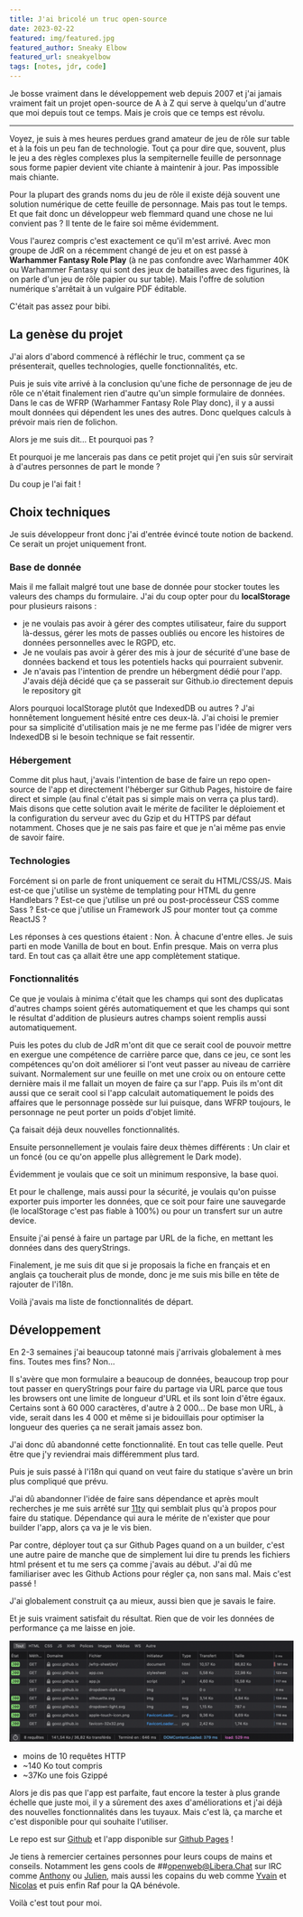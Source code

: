 ```yaml
---
title: J'ai bricolé un truc open-source
date: 2023-02-22
featured: img/featured.jpg
featured_author: Sneaky Elbow
featured_url: sneakyelbow
tags: [notes, jdr, code]
---
```


Je bosse vraiment dans le développement web depuis 2007 et j'ai jamais vraiment fait un projet open-source de A à Z qui serve à quelqu'un d'autre que moi depuis tout ce temps. Mais je crois que ce temps est révolu.

---

Voyez, je suis à mes heures perdues grand amateur de jeu de rôle sur table et à la fois un peu fan de technologie. Tout ça pour dire que, souvent, plus le jeu a des règles complexes plus la sempiternelle feuille de personnage sous forme papier devient vite chiante à maintenir à jour. Pas impossible mais chiante.

Pour la plupart des grands noms du jeu de rôle il existe déjà souvent une solution numérique de cette feuille de personnage. Mais pas tout le temps. Et que fait donc un développeur web flemmard quand une chose ne lui convient pas ? Il tente de le faire soi même évidemment.

Vous l'aurez compris c'est exactement ce qu'il m'est arrivé. Avec mon groupe de JdR on a récemment changé de jeu et on est passé à **Warhammer Fantasy Role Play** (à ne pas confondre avec Warhammer 40K ou Warhammer Fantasy qui sont des jeux de batailles avec des figurines, là on parle d'un jeu de rôle papier ou sur table). Mais l'offre de solution numérique s'arrêtait à un vulgaire PDF éditable.

C'était pas assez pour bibi.

## La genèse du projet

J'ai alors d'abord commencé à réfléchir le truc, comment ça se présenterait, quelles technologies, quelle fonctionnalités, etc.

Puis je suis vite arrivé à la conclusion qu'une fiche de personnage de jeu de rôle ce n'était finalement rien d'autre qu'un simple formulaire de données. Dans le cas de WFRP (Warhammer Fantasy Role Play donc), il y a aussi moult données qui dépendent les unes des autres. Donc quelques calculs à prévoir mais rien de folichon.

Alors je me suis dit… Et pourquoi pas ?

Et pourquoi je me lancerais pas dans ce petit projet qui j'en suis sûr servirait à d'autres personnes de part le monde ?

Du coup je l'ai fait !

## Choix techniques

Je suis développeur front donc j'ai d'entrée évincé toute notion de backend. Ce serait un projet uniquement front.

### Base de donnée

Mais il me fallait malgré tout une base de donnée pour stocker toutes les valeurs des champs du formulaire. J'ai du coup opter pour du **localStorage** pour plusieurs raisons :

- je ne voulais pas avoir à gérer des comptes utilisateur, faire du support là-dessus, gérer les mots de passes oubliés ou encore les histoires de données personnelles avec le RGPD, etc.
- Je ne voulais pas avoir à gérer des mis à jour de sécurité d'une base de données backend et tous les potentiels hacks qui pourraient subvenir.
- Je n'avais pas l'intention de prendre un hébergment dédié pour l'app. J'avais déjà décidé que ça se passerait sur Github.io directement depuis le repository git

Alors pourquoi localStorage plutôt que IndexedDB ou autres ? J'ai honnêtement longuement hésité entre ces deux-là. J'ai choisi le premier pour sa simplicité d'utilisation mais je ne me ferme pas l'idée de migrer vers IndexedDB si le besoin technique se fait ressentir.

### Hébergement

Comme dit plus haut, j'avais l'intention de base de faire un repo open-source de l'app et directement l'héberger sur Github Pages, histoire de faire direct et simple (au final c'était pas si simple mais on verra ça plus tard). Mais disons que cette solution avait le mérite de faciliter le déploiement et la configuration du serveur avec du Gzip et du HTTPS par défaut notamment. Choses que je ne sais pas faire et que je n'ai même pas envie de savoir faire.

### Technologies

Forcément si on parle de front uniquement ce serait du HTML/CSS/JS. Mais est-ce que j'utilise un système de templating pour HTML du genre Handlebars ? Est-ce que j'utilise un pré ou post-procésseur CSS comme Sass ? Est-ce que j'utilise un Framework JS pour monter tout ça comme ReactJS ?

Les réponses à ces questions étaient : Non. À chacune d'entre elles.
Je suis parti en mode Vanilla de bout en bout.
Enfin presque. Mais on verra plus tard. En tout cas ça allait être une app complètement statique.

### Fonctionnalités

Ce que je voulais à minima c'était que les champs qui sont des duplicatas d'autres champs soient gérés automatiquement et que les champs qui sont le résultat d'addition de plusieurs autres champs soient remplis aussi automatiquement.

Puis les potes du club de JdR m'ont dit que ce serait cool de pouvoir mettre en exergue une compétence de carrière parce que, dans ce jeu, ce sont les compétences qu'on doit améliorer si l'ont veut passer au niveau de carrière suivant. Normalement sur une feuille on met une croix ou on entoure cette dernière mais il me fallait un moyen de faire ça sur l'app.
Puis ils m'ont dit aussi que ce serait cool si l'app calculait automatiquement le poids des affaires que le personnage possède sur lui puisque, dans WFRP toujours, le personnage ne peut porter un poids d'objet limité.

Ça faisait déjà deux nouvelles fonctionnalités.

Ensuite personnellement je voulais faire deux thèmes différents : Un clair et un foncé (ou ce qu'on appelle plus allègrement le Dark mode).

Évidemment je voulais que ce soit un minimum responsive, la base quoi.

Et pour le challenge, mais aussi pour la sécurité, je voulais qu'on puisse exporter puis importer les données, que ce soit pour faire une sauvegarde (le localStorage c'est pas fiable à 100%) ou pour un transfert sur un autre device.

Ensuite j'ai pensé à faire un partage par URL de la fiche, en mettant les données dans des queryStrings.

Finalement, je me suis dit que si je proposais la fiche en français et en anglais ça toucherait plus de monde, donc je me suis mis bille en tête de rajouter de l'i18n.

Voilà j'avais ma liste de fonctionnalités de départ.

## Développement

En 2-3 semaines j'ai beaucoup tatonné mais j'arrivais globalement à mes fins. Toutes mes fins? Non…

Il s'avère que mon formulaire a beaucoup de données, beaucoup trop pour tout passer en queryStrings pour faire du partage via URL parce que tous les browsers ont une limite de longueur d'URL et ils sont loin d'être égaux. Certains sont à 60 000 caractères, d'autre à 2 000… De base mon URL, à vide, serait dans les 4 000 et même si je bidouillais pour optimiser la longueur des queries ça ne serait jamais assez bon.

J'ai donc dû abandonné cette fonctionnalité. En tout cas telle quelle. Peut être que j'y reviendrai mais différemment plus tard.

Puis je suis passé à l'i18n qui quand on veut faire du statique s'avère un brin plus compliqué que prévu.

J'ai dû abandonner l'idée de faire sans dépendance et après moult recherches je me suis arrêté sur [11ty](https://www.11ty.dev/) qui semblait plus qu'à propos pour faire du statique. Dépendance qui aura le mérite de n'exister que pour builder l'app, alors ça va je le vis bien.

Par contre, déployer tout ça sur Github Pages quand on a un builder, c'est une autre paire de manche que de simplement lui dire tu prends les fichiers html présent et tu me sers ça comme j'avais au début. J'ai dû me familiariser avec les Github Actions pour régler ça, non sans mal. Mais c'est passé !

J'ai globalement construit ça au mieux, aussi bien que je savais le faire.

Et je suis vraiment satisfait du résultat. Rien que de voir les données de performance ça me laisse en joie.

![Performance de WFRP](img/wfrp-perf.png)

- moins de 10 requêtes HTTP
- ~140 Ko tout compris
- ~37Ko une fois Gzippé

Alors je dis pas que l'app est parfaite, faut encore la tester à plus grande échelle que juste moi, il y a sûrement des axes d'améliorations et j'ai déjà des nouvelles fonctionnalités dans les tuyaux.
Mais c'est là, ça marche et c'est disponible pour qui souhaite l'utiliser.

Le repo est sur [Github](https://github.com/GoOz/wfrp-sheet) et l'app disponible sur [Github Pages](https://gooz.github.io/wfrp-sheet/#en) !

Je tiens à remercier certaines personnes pour leurs coups de mains et conseils.
Notamment les gens cools de ##openweb@Libera.Chat sur IRC comme [Anthony](https://indieweb.social/@anthony) ou [Julien](https://pouet.chapril.org/@julienw), mais aussi les copains du web comme [Yvain](https://mamot.fr/@ryuran) et [Nicolas](https://mamot.fr/@nhoizey) et puis enfin Raf pour la QA bénévole.

Voilà c'est tout pour moi.
